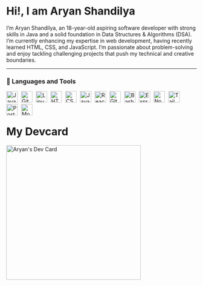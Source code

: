 # Hi!, I am Aryan Shandilya
I’m Aryan Shandilya, an 18-year-old aspiring software developer with strong skills in Java and a solid foundation in Data Structures & Algorithms (DSA). I’m currently enhancing my expertise in web development, having recently learned HTML, CSS, and JavaScript. I’m passionate about problem-solving and enjoy tackling challenging projects that push my technical and creative boundaries.


---

### 🧰 Languages and Tools

<img align="left" alt="Java" width="30px" style="padding-right:6px;" src="https://cdn.jsdelivr.net/gh/devicons/devicon/icons/java/java-original.svg"/>
<img align="left" alt="Git" width="30px" style="padding-right:6px;" src="https://cdn.jsdelivr.net/gh/devicons/devicon/icons/git/git-original.svg" />
<img align="left" alt="Linux" width="30px" style="padding-right:6px;" src="https://cdn.jsdelivr.net/gh/devicons/devicon/icons/linux/linux-original.svg" />
<img align="left" alt="HTML" width="30px" style="padding-right:6px;" src="https://cdn.jsdelivr.net/gh/devicons/devicon/icons/html5/html5-plain.svg" />
<img align="left" alt="CSS" width="30px" style="padding-right:6px;" src="https://cdn.jsdelivr.net/gh/devicons/devicon/icons/css3/css3-plain.svg" />
<img align="left" alt="JavaScript" width="30px" style="padding-right:6px;" src="https://cdn.jsdelivr.net/gh/devicons/devicon/icons/javascript/javascript-plain.svg" />
<img align="left" alt="React" width="30px" style="padding-right:6px;" src="https://cdn.jsdelivr.net/gh/devicons/devicon/icons/react/react-original.svg" />
<img align="left" alt="GitHub" width="30px" style="padding-right:6px;" src="https://cdn.jsdelivr.net/gh/devicons/devicon/icons/github/github-original.svg" />
<img align="left" alt="Bash" width="30px" style="padding-right:6px;" src="https://cdn.jsdelivr.net/gh/devicons/devicon/icons/bash/bash-original.svg" />
<img align="left" alt="Express" width="30px" style="padding-right:6px;" src="https://cdn.jsdelivr.net/gh/devicons/devicon@latest/icons/express/express-original.svg" />
<img align="left" alt="NodeJS" width="30px" style="padding-right:6px;" src="https://cdn.jsdelivr.net/gh/devicons/devicon@latest/icons/nodejs/nodejs-original.svg" />
<img align="left" alt="Tailwind-CSS" width="30px" style="padding-right:6px;" src="https://cdn.jsdelivr.net/gh/devicons/devicon@latest/icons/tailwindcss/tailwindcss-original.svg" />
</br>
<img align="left" alt="Postman" width="30px" style="padding-right:6px; padding-top: 4px;" src="https://cdn.jsdelivr.net/gh/devicons/devicon@latest/icons/postman/postman-original.svg" />
<img align="left" alt="MongoDB" width="30px" style="padding-right:6px; padding-top: 4px;" src="https://cdn.jsdelivr.net/gh/devicons/devicon@latest/icons/mongodb/mongodb-original.svg" />


</br>








</br>

# My Devcard

<a href="https://app.daily.dev/shandilyaaryan"><img src="https://api.daily.dev/devcards/v2/KQIVmMjA6mPeBBXlFKNSM.png?type=default&r=329" width="356" alt="Aryan's Dev Card"/></a>
